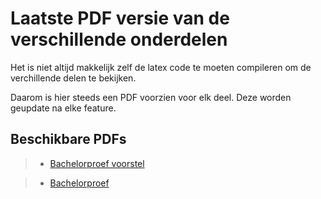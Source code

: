 # Laatste PDF versie van de verschillende onderdelen

Het is niet altijd makkelijk zelf de latex code te moeten compileren om de verchillende delen te bekijken.

Daarom is hier steeds een PDF voorzien voor elk deel. Deze worden geupdate na elke feature.

## Beschikbare PDFs

> - [Bachelorproef voorstel](bontinck_lennert_voorstel.pdf)

> - [Bachelorproef](bachelorproef_bontinck_lennert.pdf)

